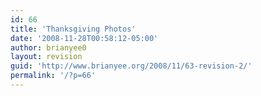 ```yaml
---
id: 66
title: 'Thanksgiving Photos'
date: '2008-11-28T00:58:12-05:00'
author: brianyee0
layout: revision
guid: 'http://www.brianyee.org/2008/11/63-revision-2/'
permalink: '/?p=66'
---
```


<object classid="clsid:d27cdb6e-ae6d-11cf-96b8-444553540000" codebase="http://download.macromedia.com/pub/shockwave/cabs/flash/swflash.cab#version=6,0,40,0" height="520" width="460"><param name="quality" value="high"></param><param name="scale" value="noscale"></param><param name="flashvars" value="ids=72157610052786685&names=thanksgiving2008&userName=brianyee0&userId=41894166420@N01&source=sets&titles=on&displayNotes=on&thumbAutoHide=on&imageSize=medium&vAlign=center&displayZoom=off&vertOffset=0&initialScale=off&bgAlpha=86"></param><param name="src" value="http://www.db798.com/pictobrowser.swf"></param></object>